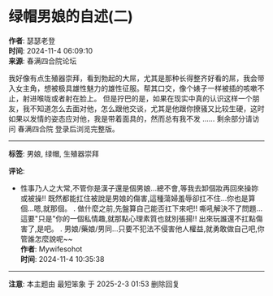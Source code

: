 # 绿帽男娘的自述(二)

**作者**: 瑟瑟老登  
**时间**: 2024-11-4 06:09:10  
**来源**: 春满四合院论坛  

我好像有点生殖器崇拜，看到勃起的大屌，尤其是那种长得整齐好看的屌，我会带入女主角，想被极具雄性魅力的雄性征服。帮其口交，像个婊子一样被插的咳嗽不止，射进喉咙或者射在脸上。 但是拧巴的是，如果在现实中真的认识这样一个朋友，我不知道怎么去面对他，怎么跟他交谈，尤其是他跟你撩骚又比较生硬，这时如果以发情的姿态应对他，我是带着面具的，然而总有我不发 ...... 剩余部分请访问 春满四合院 登录后浏览完整版。

---

**标签**: 男娘, 绿帽, 生殖器崇拜  

**评论**:  
- 性事乃人之大常,不管你是漢子還是個男娘...總不會,等我去卸個妝再回來操妳或被操!! 既然都能扛住被說是男娘的傷害,這種蕩婦羞辱卻扛不住...你也是算個...嗯,就那個。 . 做什麼之前,先盤算自己能否扛下來吧!! 嘶吼解決不了問題...這要"只是"你的一個私情趣,就那點心理素質也就別張揚!! 出來玩誰還不扛點傷害了,是吧。 . 男娘/藥娘/男同...只要不犯法不侵害他人權益,就勇敢做自己吧,你管誰怎麼說呢~~  
**作者**: Mywifesohot  
**时间**: 2024-11-4 10:35:38  

---  

**注意**: 本主题由 最短笨象 于 2025-2-3 01:53 删除回复